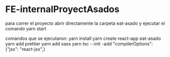 # FE-internalProyectAsados

para correr el proyecto abrir directamente la carpeta eat-asado y ejecutar el comando yarn start


comandos que se ejecutaron:
yarn install
yarn create react-app eat-asado
yarn add prettier
yarn add sass
yarn tsc --init
  -add "compilerOptions": {"jsx": "react-jsx",}

